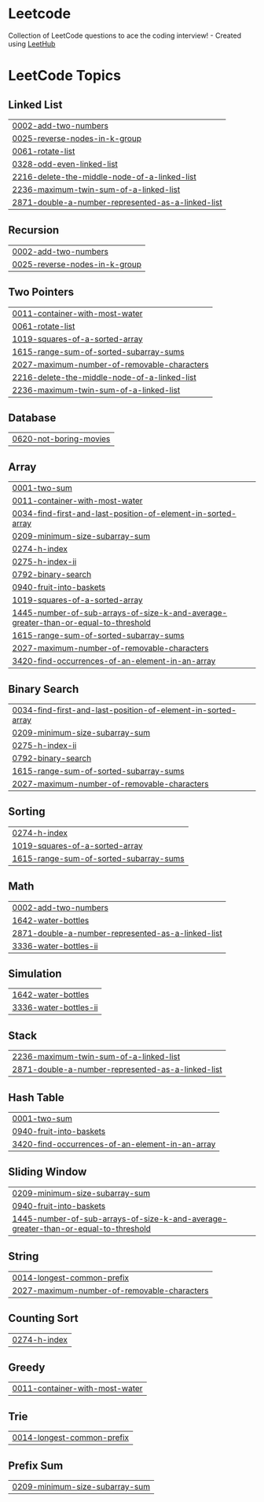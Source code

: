 # Leetcode
Collection of LeetCode questions to ace the coding interview! - Created using [LeetHub](https://github.com/QasimWani/LeetHub)

<!---LeetCode Topics Start-->
# LeetCode Topics
## Linked List
|  |
| ------- |
| [0002-add-two-numbers](https://github.com/arikaran03/Leetcode/tree/master/0002-add-two-numbers) |
| [0025-reverse-nodes-in-k-group](https://github.com/arikaran03/Leetcode/tree/master/0025-reverse-nodes-in-k-group) |
| [0061-rotate-list](https://github.com/arikaran03/Leetcode/tree/master/0061-rotate-list) |
| [0328-odd-even-linked-list](https://github.com/arikaran03/Leetcode/tree/master/0328-odd-even-linked-list) |
| [2216-delete-the-middle-node-of-a-linked-list](https://github.com/arikaran03/Leetcode/tree/master/2216-delete-the-middle-node-of-a-linked-list) |
| [2236-maximum-twin-sum-of-a-linked-list](https://github.com/arikaran03/Leetcode/tree/master/2236-maximum-twin-sum-of-a-linked-list) |
| [2871-double-a-number-represented-as-a-linked-list](https://github.com/arikaran03/Leetcode/tree/master/2871-double-a-number-represented-as-a-linked-list) |
## Recursion
|  |
| ------- |
| [0002-add-two-numbers](https://github.com/arikaran03/Leetcode/tree/master/0002-add-two-numbers) |
| [0025-reverse-nodes-in-k-group](https://github.com/arikaran03/Leetcode/tree/master/0025-reverse-nodes-in-k-group) |
## Two Pointers
|  |
| ------- |
| [0011-container-with-most-water](https://github.com/arikaran03/Leetcode/tree/master/0011-container-with-most-water) |
| [0061-rotate-list](https://github.com/arikaran03/Leetcode/tree/master/0061-rotate-list) |
| [1019-squares-of-a-sorted-array](https://github.com/arikaran03/Leetcode/tree/master/1019-squares-of-a-sorted-array) |
| [1615-range-sum-of-sorted-subarray-sums](https://github.com/arikaran03/Leetcode/tree/master/1615-range-sum-of-sorted-subarray-sums) |
| [2027-maximum-number-of-removable-characters](https://github.com/arikaran03/Leetcode/tree/master/2027-maximum-number-of-removable-characters) |
| [2216-delete-the-middle-node-of-a-linked-list](https://github.com/arikaran03/Leetcode/tree/master/2216-delete-the-middle-node-of-a-linked-list) |
| [2236-maximum-twin-sum-of-a-linked-list](https://github.com/arikaran03/Leetcode/tree/master/2236-maximum-twin-sum-of-a-linked-list) |
## Database
|  |
| ------- |
| [0620-not-boring-movies](https://github.com/arikaran03/Leetcode/tree/master/0620-not-boring-movies) |
## Array
|  |
| ------- |
| [0001-two-sum](https://github.com/arikaran03/Leetcode/tree/master/0001-two-sum) |
| [0011-container-with-most-water](https://github.com/arikaran03/Leetcode/tree/master/0011-container-with-most-water) |
| [0034-find-first-and-last-position-of-element-in-sorted-array](https://github.com/arikaran03/Leetcode/tree/master/0034-find-first-and-last-position-of-element-in-sorted-array) |
| [0209-minimum-size-subarray-sum](https://github.com/arikaran03/Leetcode/tree/master/0209-minimum-size-subarray-sum) |
| [0274-h-index](https://github.com/arikaran03/Leetcode/tree/master/0274-h-index) |
| [0275-h-index-ii](https://github.com/arikaran03/Leetcode/tree/master/0275-h-index-ii) |
| [0792-binary-search](https://github.com/arikaran03/Leetcode/tree/master/0792-binary-search) |
| [0940-fruit-into-baskets](https://github.com/arikaran03/Leetcode/tree/master/0940-fruit-into-baskets) |
| [1019-squares-of-a-sorted-array](https://github.com/arikaran03/Leetcode/tree/master/1019-squares-of-a-sorted-array) |
| [1445-number-of-sub-arrays-of-size-k-and-average-greater-than-or-equal-to-threshold](https://github.com/arikaran03/Leetcode/tree/master/1445-number-of-sub-arrays-of-size-k-and-average-greater-than-or-equal-to-threshold) |
| [1615-range-sum-of-sorted-subarray-sums](https://github.com/arikaran03/Leetcode/tree/master/1615-range-sum-of-sorted-subarray-sums) |
| [2027-maximum-number-of-removable-characters](https://github.com/arikaran03/Leetcode/tree/master/2027-maximum-number-of-removable-characters) |
| [3420-find-occurrences-of-an-element-in-an-array](https://github.com/arikaran03/Leetcode/tree/master/3420-find-occurrences-of-an-element-in-an-array) |
## Binary Search
|  |
| ------- |
| [0034-find-first-and-last-position-of-element-in-sorted-array](https://github.com/arikaran03/Leetcode/tree/master/0034-find-first-and-last-position-of-element-in-sorted-array) |
| [0209-minimum-size-subarray-sum](https://github.com/arikaran03/Leetcode/tree/master/0209-minimum-size-subarray-sum) |
| [0275-h-index-ii](https://github.com/arikaran03/Leetcode/tree/master/0275-h-index-ii) |
| [0792-binary-search](https://github.com/arikaran03/Leetcode/tree/master/0792-binary-search) |
| [1615-range-sum-of-sorted-subarray-sums](https://github.com/arikaran03/Leetcode/tree/master/1615-range-sum-of-sorted-subarray-sums) |
| [2027-maximum-number-of-removable-characters](https://github.com/arikaran03/Leetcode/tree/master/2027-maximum-number-of-removable-characters) |
## Sorting
|  |
| ------- |
| [0274-h-index](https://github.com/arikaran03/Leetcode/tree/master/0274-h-index) |
| [1019-squares-of-a-sorted-array](https://github.com/arikaran03/Leetcode/tree/master/1019-squares-of-a-sorted-array) |
| [1615-range-sum-of-sorted-subarray-sums](https://github.com/arikaran03/Leetcode/tree/master/1615-range-sum-of-sorted-subarray-sums) |
## Math
|  |
| ------- |
| [0002-add-two-numbers](https://github.com/arikaran03/Leetcode/tree/master/0002-add-two-numbers) |
| [1642-water-bottles](https://github.com/arikaran03/Leetcode/tree/master/1642-water-bottles) |
| [2871-double-a-number-represented-as-a-linked-list](https://github.com/arikaran03/Leetcode/tree/master/2871-double-a-number-represented-as-a-linked-list) |
| [3336-water-bottles-ii](https://github.com/arikaran03/Leetcode/tree/master/3336-water-bottles-ii) |
## Simulation
|  |
| ------- |
| [1642-water-bottles](https://github.com/arikaran03/Leetcode/tree/master/1642-water-bottles) |
| [3336-water-bottles-ii](https://github.com/arikaran03/Leetcode/tree/master/3336-water-bottles-ii) |
## Stack
|  |
| ------- |
| [2236-maximum-twin-sum-of-a-linked-list](https://github.com/arikaran03/Leetcode/tree/master/2236-maximum-twin-sum-of-a-linked-list) |
| [2871-double-a-number-represented-as-a-linked-list](https://github.com/arikaran03/Leetcode/tree/master/2871-double-a-number-represented-as-a-linked-list) |
## Hash Table
|  |
| ------- |
| [0001-two-sum](https://github.com/arikaran03/Leetcode/tree/master/0001-two-sum) |
| [0940-fruit-into-baskets](https://github.com/arikaran03/Leetcode/tree/master/0940-fruit-into-baskets) |
| [3420-find-occurrences-of-an-element-in-an-array](https://github.com/arikaran03/Leetcode/tree/master/3420-find-occurrences-of-an-element-in-an-array) |
## Sliding Window
|  |
| ------- |
| [0209-minimum-size-subarray-sum](https://github.com/arikaran03/Leetcode/tree/master/0209-minimum-size-subarray-sum) |
| [0940-fruit-into-baskets](https://github.com/arikaran03/Leetcode/tree/master/0940-fruit-into-baskets) |
| [1445-number-of-sub-arrays-of-size-k-and-average-greater-than-or-equal-to-threshold](https://github.com/arikaran03/Leetcode/tree/master/1445-number-of-sub-arrays-of-size-k-and-average-greater-than-or-equal-to-threshold) |
## String
|  |
| ------- |
| [0014-longest-common-prefix](https://github.com/arikaran03/Leetcode/tree/master/0014-longest-common-prefix) |
| [2027-maximum-number-of-removable-characters](https://github.com/arikaran03/Leetcode/tree/master/2027-maximum-number-of-removable-characters) |
## Counting Sort
|  |
| ------- |
| [0274-h-index](https://github.com/arikaran03/Leetcode/tree/master/0274-h-index) |
## Greedy
|  |
| ------- |
| [0011-container-with-most-water](https://github.com/arikaran03/Leetcode/tree/master/0011-container-with-most-water) |
## Trie
|  |
| ------- |
| [0014-longest-common-prefix](https://github.com/arikaran03/Leetcode/tree/master/0014-longest-common-prefix) |
## Prefix Sum
|  |
| ------- |
| [0209-minimum-size-subarray-sum](https://github.com/arikaran03/Leetcode/tree/master/0209-minimum-size-subarray-sum) |
<!---LeetCode Topics End-->